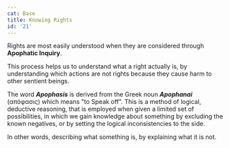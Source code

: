 ```yaml
---
cat: Base
title: Knowing Rights
id: '21'
---
```


<span class="desc">Rights are most easily understood when they are considered through <b class="font-bold underline">Apophatic Inquiry</b>.</span>

This process helps us to understand what a right actually is, by understanding which actions are not rights because they cause harm to other sentient beings.

The word **_Apophasis_** is derived from the Greek noun **_Apophanai_** (απόφασις) which means "to Speak off". This is a method of logical, deductive reasoning, that is employed when given a limited set of possibilities, in which we gain knowledge about something by excluding the known negatives, or by setting the logical inconsistencies to the side.

In other words, describing what something is, by explaining what it is not.